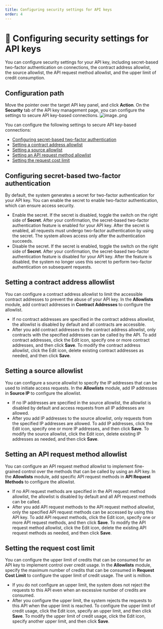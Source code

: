 ```yaml
---
title: Configuring security settings for API keys
order: 4
---
```


# 👷 Configuring security settings for API keys
You can configure security settings for your API key, including secret-based two-factor authentication on connections, the contract address allowlist, the source allowlist, the API request method allowlist, and the upper limit of credit consumption. 

## Configuration path
Move the pointer over the target API key panel, and click **Action**. On the **Security** tab of the API key management page, you can configure the settings to secure API key-based connections.
![image..png](http://icms-x-dita.oss-cn-zhangjiakou.aliyuncs.com/xdita-output/zh-CN/task23019473/images/p668836.png?Expires=7258150990&OSSAccessKeyId=LTAIJfoPL6wmrirR&Signature=YsFmtSUo4F%2Feyh%2Frt4bOuY5X5LE%3D)

You can configure the following settings to secure API key-based connections:
- [Configuring secret-based two-factor authentication](#configuring-secret-based-two-factor-authentication)
- [Setting a contract address allowlist](#setting-a-contract-address-allowlist)
- [Setting a source allowlist](#setting-a-source-allowlist)
- [Setting an API request method allowlist](#setting-an-api-request-method-allowlist)
- [Setting the request cost limit](#setting-the-request-cost-limit)

## Configuring secret-based two-factor authentication
By default, the system generates a secret for two-factor authentication for your API key. You can enable the secret to enable two-factor authentication, which can ensure access security. 
- Enable the secret.
   If the secret is disabled, toggle the switch on the right side of **Secret**. After your confirmation, the secret-based two-factor authentication feature is enabled for your API key. After the secret is enabled, all requests must undergo two-factor authentication by using the secret. The system allows access only after the authentication succeeds. 
- Disable the secret.
   If the secret is enabled, toggle the switch on the right side of **Secret**. After your confirmation, the secret-based two-factor authentication feature is disabled for your API key. After the feature is disabled, the system no longer uses this secret to perform two-factor authentication on subsequent requests. 

## Setting a contract address allowlist
You can configure a contract address allowlist to limit the accessible contract addresses to prevent the abuse of your API key.
In the **Allowlists** module, add contract addresses in **Contract Addresses** to configure the allowlist. 
- If no contract addresses are specified in the contract address allowlist, the allowlist is disabled by default and all contracts are accessible. 
- After you add contract addresses to the contract address allowlist, only contracts with the specified addresses can be called by the API.
   To add contract addresses, click the Edit icon, specify one or more contract addresses, and then click **Save**.
   To modify the contract address allowlist, click the Edit icon, delete existing contract addresses as needed, and then click **Save**. 

## Setting a source allowlist
You can configure a source allowlist to specify the IP addresses that can be used to initiate access requests.
In the **Allowlists** module, add IP addresses in **Source IP** to configure the allowlist. 
- If no IP addresses are specified in the source allowlist, the allowlist is disabled by default and access requests from all IP addresses are allowed. 
- After you add IP addresses to the source allowlist, only requests from the specified IP addresses are allowed.
   To add IP addresses, click the Edit icon, specify one or more IP addresses, and then click **Save**.
   To modify the source allowlist, click the Edit icon, delete existing IP addresses as needed, and then click **Save**. 

## Setting an API request method allowlist
You can configure an API request method allowlist to implement fine-grained control over the methods that can be called by using an API key.
In the **Allowlists** module, add specific API request methods in **API Request Methods** to configure the allowlist. 
- If no API request methods are specified in the API request method allowlist, the allowlist is disabled by default and all API request methods can be called. 
- After you add API request methods to the API request method allowlist, only the specified API request methods can be accessed by using this API key.
   To add API request methods, click the Edit icon, specify one or more API request methods, and then click **Save**.
   To modify the API request method allowlist, click the Edit icon, delete the existing API request methods as needed, and then click **Save**. 

## Setting the request cost limit
You can configure the upper limit of credits that can be consumed for an API key to implement control over credit usage.
In the **Allowlists** module, specify the maximum number of credits that can be consumed in **Request Cost Limit** to configure the upper limit of credit usage. The unit is million. 
- If you do not configure an upper limit, the system does not reject the requests to this API even when an excessive number of credits are consumed. 
- After you configure the upper limit, the system rejects the requests to this API when the upper limit is reached.
   To configure the upper limit of credit usage, click the Edit icon, specify an upper limit, and then click **Save**.
   To modify the upper limit of credit usage, click the Edit icon, specify another upper limit, and then click **Save**.